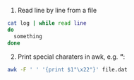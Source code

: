 1. Read line by line from a file
```bash
cat log | while read line
do
  something
done
```

2. Print special charaters in awk, e.g. ***"***:
```bash
awk -F ' ' '{print $1"\x22"}' file.dat
```
